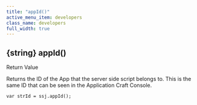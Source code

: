 ```yaml
---
title: "appId()"
active_menu_item: developers
class_name: developers
full_width: true
---
```



## {string} appId()

Return Value

Returns the ID of the App that the server side script belongs to. This is the same ID that can be seen in the Application Craft Console.

    var strId = ssj.appId();
   

